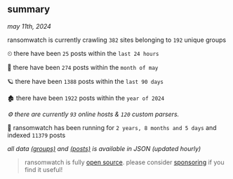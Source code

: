 
## summary
_may 11th, 2024_

ransomwatch is currently crawling `382` sites belonging to `192` unique groups

⏲ there have been `25` posts within the `last 24 hours`

🦈 there have been `274` posts within the `month of may`

🪐 there have been `1388` posts within the `last 90 days`

🏚 there have been `1922` posts within the `year of 2024`

_⚙️ there are currently `93` online hosts & `120` custom parsers._

🦕 ransomwatch has been running for `2 years, 8 months and 5 days` and indexed `11379` posts

_all data  [(groups)](http://ransomwhat.telemetry.ltd/groups) and [(posts)](http://ransomwhat.telemetry.ltd/posts) is available in JSON (updated hourly)_

> ransomwatch is fully [open source](https://github.com/joshhighet/ransomwatch#ransomwatch--). please consider [sponsoring](https://github.com/sponsors/joshhighet) if you find it useful!
